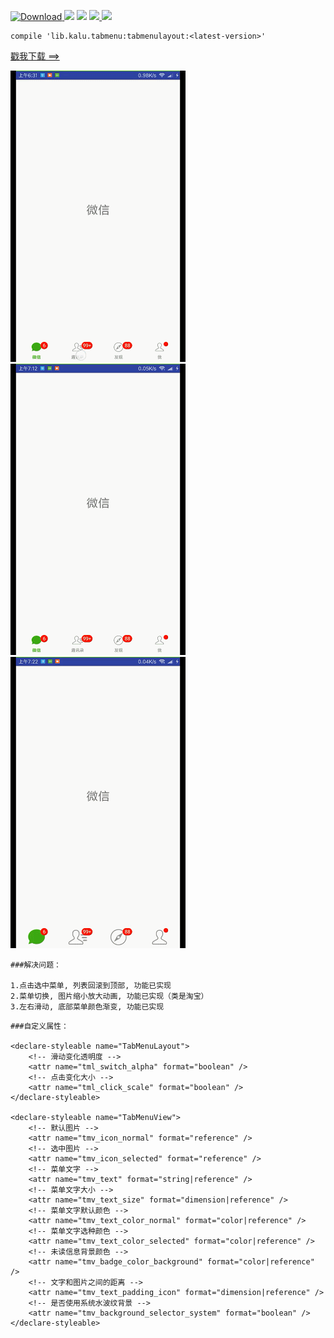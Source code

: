 [ ![Download](https://api.bintray.com/packages/zhanghang/maven/tabmenulayout/images/download.svg) ](https://bintray.com/zhanghang/maven/tabmenulayout/_latestVersion) ![](https://img.shields.io/badge/Build-Passing-green.svg) ![](https://img.shields.io/badge/API%20-14+-green.svg) [ ![](https://img.shields.io/badge/%E4%BD%9C%E8%80%85-%E5%BC%A0%E8%88%AA-red.svg) ](http://www.jianshu.com/u/22a5d2ee8385) ![](https://img.shields.io/badge/%E9%82%AE%E7%AE%B1-153437803@qq.com-red.svg)
```
compile 'lib.kalu.tabmenu:tabmenulayout:<latest-version>'
```

 [戳我下载 ==>](https://pan.baidu.com/s/1hueqEeK)

![image](https://github.com/153437803/TabMenuLayout/blob/master/Screenrecorder-2018-01-04.gif )
![image](https://github.com/153437803/TabMenuLayout/blob/master/Screenrecorder-2018-02-19.gif )
![image](https://github.com/153437803/TabMenuLayout/blob/master/Screenrecorder-2018-02-20.gif )

```
###解决问题：

1.点击选中菜单, 列表回滚到顶部, 功能已实现
2.菜单切换, 图片缩小放大动画, 功能已实现（类是淘宝）
3.左右滑动, 底部菜单颜色渐变, 功能已实现
```

```
###自定义属性：
 
<declare-styleable name="TabMenuLayout">
    <!-- 滑动变化透明度 -->
    <attr name="tml_switch_alpha" format="boolean" />
    <!-- 点击变化大小 -->
    <attr name="tml_click_scale" format="boolean" />
</declare-styleable>

<declare-styleable name="TabMenuView">
    <!-- 默认图片 -->
    <attr name="tmv_icon_normal" format="reference" />
    <!-- 选中图片 -->
    <attr name="tmv_icon_selected" format="reference" />
    <!-- 菜单文字 -->
    <attr name="tmv_text" format="string|reference" />
    <!-- 菜单文字大小 -->
    <attr name="tmv_text_size" format="dimension|reference" />
    <!-- 菜单文字默认颜色 -->
    <attr name="tmv_text_color_normal" format="color|reference" />
    <!-- 菜单文字选种颜色 -->
    <attr name="tmv_text_color_selected" format="color|reference" />
    <!-- 未读信息背景颜色 -->
    <attr name="tmv_badge_color_background" format="color|reference" />
    <!-- 文字和图片之间的距离 -->
    <attr name="tmv_text_padding_icon" format="dimension|reference" />
    <!-- 是否使用系统水波纹背景 -->
    <attr name="tmv_background_selector_system" format="boolean" />
</declare-styleable>
```
